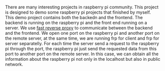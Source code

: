 There are many interesting projects in raspberry pi community. This project is designed to demo some raspberry pi projects that finished by myself. This demo project contains both the backedn and the frontend. The backend is running on the raspberry pi and the front end running on a server. We use [fast reverse proxy](https://github.com/fatedier/frp) to communicate between the backend and the frontend. We open one port on the raspberry pi and another port on the remote server, at the same time, we are running frp for client and frp for server separatelly. For each time the server send a request to the raspberry pi through the port, the raspberry pi just send the requested data from this port to another port on the remote server. In this case, we can obtain all the information about the raspberry pi not only in the localhost but also in public network.